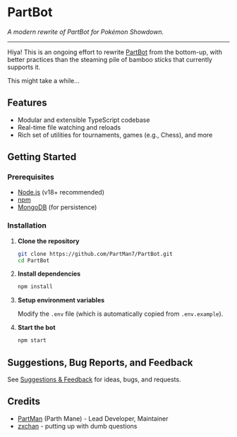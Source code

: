 # PartBot

_A modern rewrite of PartBot for Pokémon Showdown._

---

Hiya! This is an ongoing effort to rewrite [PartBot](https://github.com/PartMan7/PartBot) from the bottom-up, with better practices than the steaming pile of bamboo sticks that currently supports it.

This might take a while...

## Features

- Modular and extensible TypeScript codebase
- Real-time file watching and reloads
- Rich set of utilities for tournaments, games (e.g., Chess), and more

## Getting Started

### Prerequisites

- [Node.js](https://nodejs.org/) (v18+ recommended)
- [npm](https://www.npmjs.com/)
- [MongoDB](https://www.mongodb.com/) (for persistence)

### Installation

1. **Clone the repository**

   ```bash
   git clone https://github.com/PartMan7/PartBot.git
   cd PartBot
   ```

2. **Install dependencies**

   ```bash
   npm install
   ```

3. **Setup environment variables**

   Modify the `.env` file (which is automatically copied from `.env.example`).

4. **Start the bot**
   ```bash
   npm start
   ```

## Suggestions, Bug Reports, and Feedback

See [Suggestions & Feedback](https://github.com/PartMan7/PartBot/tree/main/docs/SUGGESTIONS.md) for ideas, bugs, and requests.

## Credits

- [PartMan](https://github.com/PartMan7) (Parth Mane) - Lead Developer, Maintainer
- [zxchan](https://github.com/singiamtel) - putting up with dumb questions
